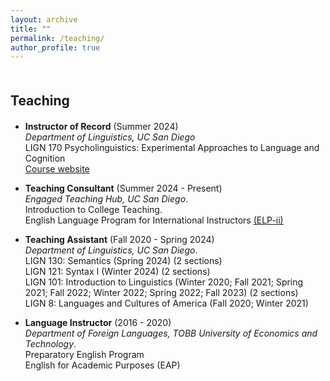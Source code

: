 ```yaml
---
layout: archive
title: ""
permalink: /teaching/
author_profile: true
---
```


<h1 id="Teaching"></h1>

<h2 style="margin: 50px 0px 20px;">Teaching</h2>

- <b> Instructor of Record</b> (Summer 2024)    
  *Department of Linguistics, UC San Diego*  
  LIGN 170 Psycholinguistics: Experimental Approaches to Language and Cognition  
  [Course website](https://sites.google.com/ucsd.edu/lign170/home)

- <b>Teaching Consultant</b> (Summer 2024 - Present)  
  *Engaged Teaching Hub, UC San Diego*.      
  Introduction to College Teaching.   
  English Language Program for International Instructors [(ELP-ii)](https://engagedteaching.ucsd.edu/educators/grad-students/elpii/index.html)
  

- <b>Teaching Assistant</b> (Fall 2020 - Spring 2024)  
  *Department of Linguistics, UC San Diego*.           
  LIGN 130: Semantics (Spring 2024) (2 sections)  
  LIGN 121: Syntax I (Winter 2024) (2 sections)  
  LIGN 101: Introduction to Linguistics (Winter 2020; Fall 2021; Spring 2021; Fall 2022; Winter 2022; Spring 2022; Fall 2023) (2 sections)  
  LIGN 8: Languages and Cultures of America (Fall 2020; Winter 2021)

- <b>Language Instructor</b> (2016 - 2020)  
  *Department of Foreign Languages, TOBB University of Economics and Technology*.  
    Preparatory English Program  
    English for Academic Purposes (EAP)